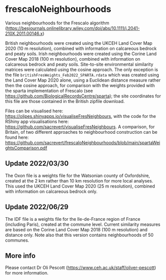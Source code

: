 # frescaloNeighbourhoods
Various neighbourhoods for the Frescalo algorithm (https://besjournals.onlinelibrary.wiley.com/doi/abs/10.1111/j.2041-210X.2011.00146.x)

British neighbourhoods were created using the UKCEH Land Cover Map 2020 (10 m resolution), combined with information on calcareous bedrock and peaty
soils. Irish neighbourhoods were created using the Corine Land Cover Map 2018 (100 m resolution), combined with information on calcareous bedrock and peaty
soils. Site-to-site environmental similarity matrices were calculated using the cosine approach. The only exception is the file `britishFresWeights_Feb2022_SPARTA.rdata` which was created using the Land Cover Map 2020 alone, using a Euclidean distance measure rather then the cosine approach, for comparison with the weights provided with the sparta implementation of Frescalo (see https://github.com/BiologicalRecordsCentre/sparta); the site coordinates for this file are those contained in the British zipfile download.

Files can be visualised here: https://olipes.shinyapps.io/visualiseFresNeighbours, with the code for the RShiny app visualisations here: https://github.com/sacrevert/visualiseFresNeighbours. A comparison, for Britain, of two different approaches to neighbourhood construction can be found here: https://github.com/sacrevert/frescaloNeighbourhoods/blob/main/spartaWeightsComparison.pdf

## Update 2022/03/30
The Oxon file is a weights file for the Watsonian county of Oxfordshire, created at the 2 km rather than 10 km resolution for more local analyses. This used the UKCEH Land Cover Map 2020 (25 m resolution), combined with information on calcareous bedrock only.

## Update 2022/06/29
The IDF file is a weights file for the Ile-de-France region of France (including Paris), created at the commune level. Current similarity measures are based on the  Corine Land Cover Map 2018 (100 m resolution) and distance only. Note also that this version contains neighbourhoods of 50 communes.

## More info
Please contact Dr Oli Pescott (https://www.ceh.ac.uk/staff/oliver-pescott) for more information.
